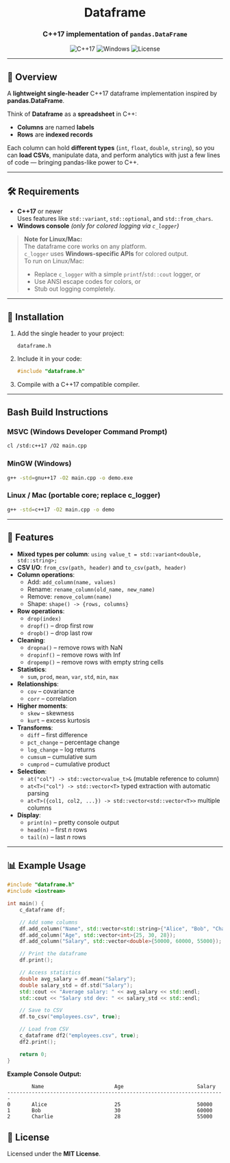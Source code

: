 <div align="center">
  <h1>Dataframe</h1>
  <h3>C++17 implementation of <code>pandas.DataFrame</code></h3>
</div>

<p align="center">
  <img alt="C++17" src="https://img.shields.io/badge/C++-17-blue.svg?style=flat-square"/>
  <img alt="Windows" src="https://img.shields.io/badge/Platform-Windows/Linux/Mac-green?style=flat-square"/>
  <img alt="License" src="https://img.shields.io/badge/License-MIT-yellow.svg?style=flat-square"/>
</p>

---

## 📖 Overview
A **lightweight single-header** C++17 dataframe implementation inspired by **pandas.DataFrame**.

Think of **Dataframe** as a **spreadsheet** in C++:
- **Columns** are named **labels**
- **Rows** are **indexed records**

Each column can hold **different types** (`int`, `float`, `double`, `string`), so you can **load CSVs**, manipulate data, and perform analytics with just a few lines of code — bringing pandas-like power to C++.

---

## 🛠 Requirements
- **C++17** or newer  
  Uses features like `std::variant`, `std::optional`, and `std::from_chars`.
- **Windows console** *(only for colored logging via `c_logger`)*  

> **Note for Linux/Mac:**  
> The dataframe core works on any platform.  
> `c_logger` uses **Windows-specific APIs** for colored output.  
> To run on Linux/Mac:
> - Replace `c_logger` with a simple `printf`/`std::cout` logger, or  
> - Use ANSI escape codes for colors, or  
> - Stub out logging completely.

---

## 🚀 Installation
1. Add the single header to your project:
   ```
   dataframe.h
   ```
2. Include it in your code:
   ```cpp
   #include "dataframe.h"
   ```
3. Compile with a C++17 compatible compiler.

---

## Bash Build Instructions

### MSVC (Windows Developer Command Prompt)
```bash
cl /std:c++17 /O2 main.cpp
```

### MinGW (Windows)
```bash
g++ -std=gnu++17 -O2 main.cpp -o demo.exe
```

### Linux / Mac (portable core; replace c_logger)
```bash
g++ -std=c++17 -O2 main.cpp -o demo
```

---

## 📂 Features
- **Mixed types per column**: `using value_t = std::variant<double, std::string>;`
- **CSV I/O**: `from_csv(path, header)` and `to_csv(path, header)`
- **Column operations**:
  - Add: `add_column(name, values)`
  - Rename: `rename_column(old_name, new_name)`
  - Remove: `remove_column(name)`
  - Shape: `shape() -> {rows, columns}`
- **Row operations**:
  - `drop(index)`
  - `dropf()` – drop first row
  - `dropb()` – drop last row
- **Cleaning**:
  - `dropna()` – remove rows with NaN
  - `dropinf()` – remove rows with Inf
  - `dropemp()` – remove rows with empty string cells
- **Statistics**:
  - `sum`, `prod`, `mean`, `var`, `std`, `min`, `max`
- **Relationships**:
  - `cov` – covariance
  - `corr` – correlation
- **Higher moments**:
  - `skew` – skewness
  - `kurt` – excess kurtosis
- **Transforms**:
  - `diff` – first difference
  - `pct_change` – percentage change
  - `log_change` – log returns
  - `cumsum` – cumulative sum
  - `cumprod` – cumulative product
- **Selection**:
  - `at("col") -> std::vector<value_t>&` (mutable reference to column)
  - `at<T>("col") -> std::vector<T>` typed extraction with automatic parsing
  - `at<T>({col1, col2, ...}) -> std::vector<std::vector<T>>` multiple columns
- **Display**:
  - `print(n)` – pretty console output
  - `head(n)` – first *n* rows
  - `tail(n)` – last *n* rows

---

## 📊 Example Usage

```cpp
#include "dataframe.h"
#include <iostream>

int main() {
    c_dataframe df;

    // Add some columns
    df.add_column("Name", std::vector<std::string>{"Alice", "Bob", "Charlie"});
    df.add_column("Age", std::vector<int>{25, 30, 28});
    df.add_column("Salary", std::vector<double>{50000, 60000, 55000});

    // Print the dataframe
    df.print();

    // Access statistics
    double avg_salary = df.mean("Salary");
    double salary_std = df.std("Salary");
    std::cout << "Average salary: " << avg_salary << std::endl;
    std::cout << "Salary std dev: " << salary_std << std::endl;

    // Save to CSV
    df.to_csv("employees.csv", true);

    // Load from CSV
    c_dataframe df2("employees.csv", true);
    df2.print();

    return 0;
}
```

**Example Console Output:**
```
        Name                       Age                        Salary
-----------------------------------------------------------------------
0       Alice                      25                         50000
1       Bob                        30                         60000
2       Charlie                    28                         55000
```

## 📝 License
Licensed under the **MIT License**.